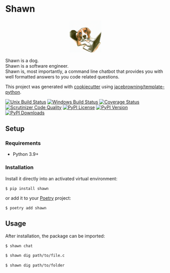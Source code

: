 # Shawn
<div style="text-align: center;">
  <img src="docs/imgs/shawn.png" style="width: 20%; height: auto;">
</div>

Shawn is a dog.  
Shawn is a software engineer.   
Shawn is, most importantly, a command line chatbot that provides you with well formatted answers to you code related questions. 


This project was generated with [cookiecutter](https://github.com/audreyr/cookiecutter) using [jacebrowning/template-python](https://github.com/jacebrowning/template-python).

[![Unix Build Status](https://img.shields.io/github/actions/workflow/status/WilliamBonvini/shawn/main.yml?branch=main&label=linux)](https://github.com/WilliamBonvini/shawn/actions)
[![Windows Build Status](https://img.shields.io/appveyor/ci/WilliamBonvini/shawn.svg?label=windows)](https://ci.appveyor.com/project/WilliamBonvini/shawn)
[![Coverage Status](https://img.shields.io/codecov/c/gh/WilliamBonvini/shawn)](https://codecov.io/gh/WilliamBonvini/shawn)
[![Scrutinizer Code Quality](https://img.shields.io/scrutinizer/g/WilliamBonvini/shawn.svg)](https://scrutinizer-ci.com/g/WilliamBonvini/shawn)
[![PyPI License](https://img.shields.io/pypi/l/shawn.svg)](https://pypi.org/project/shawn)
[![PyPI Version](https://img.shields.io/pypi/v/shawn.svg)](https://pypi.org/project/shawn)
[![PyPI Downloads](https://img.shields.io/pypi/dm/shawn.svg?color=orange)](https://pypistats.org/packages/shawn)

## Setup

### Requirements

* Python 3.9+

### Installation

Install it directly into an activated virtual environment:

```text
$ pip install shawn
```

or add it to your [Poetry](https://poetry.eustace.io/) project:

```text
$ poetry add shawn
```

## Usage

After installation, the package can be imported:

```bash
$ shawn chat

```


```bash
$ shawn dig path/to/file.c
```

```bash
$ shawn dig path/to/folder
```


